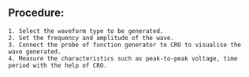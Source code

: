 ## Procedure:
	1. Select the waveform type to be generated.
	2. Set the frequency and amplitude of the wave.
	3. Connect the probe of function generator to CRO to visualise the wave generated.
	4. Measure the characteristics such as peak-to-peak voltage, time period with the help of CRO.
